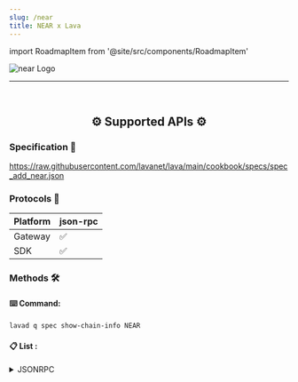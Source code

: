 ```yaml
---
slug: /near
title: NEAR x Lava
---
```


import RoadmapItem from '@site/src/components/RoadmapItem'

![near Logo](/img/chains/near_logo.svg)

[<RoadmapItem icon="⛏️" title="Get RPC" description="Get access to Lava's Web3 APIs and start building on the network with ease"/>](/near-dev)

[<RoadmapItem icon="🚀" title="Run an RPC Node" description="Become a part of Lava's network by running your own RPC node and accessing Web3 APIs seamlessly"/>](/near-node)

<hr />
<br />

<center>

## ⚙️ Supported APIs ⚙️

</center>

### Specification 📑

https://raw.githubusercontent.com/lavanet/lava/main/cookbook/specs/spec_add_near.json


### Protocols 🔗

| Platform  |  json-rpc |
| --------- | ----------|
| Gateway   | ✅        |
| SDK       | ✅        | 


### Methods 🛠️

#### ⌨️ Command:

```bash
lavad q spec show-chain-info NEAR
```

#### 📋 List :

<details>
<summary> JSONRPC </summary>

  - query
  - EXPERIMENTAL_changes
  - block
  - EXPERIMENTAL_changes_in_block
  - chunk
  - gas_price
  - EXPERIMENTAL_genesis_config
  - EXPERIMENTAL_protocol_config
  - status
  - network_info
  - validators
  - broadcast_tx_async
  - broadcast_tx_commit
  - tx
  - EXPERIMENTAL_tx_status
  - EXPERIMENTAL_receipt

</details>

